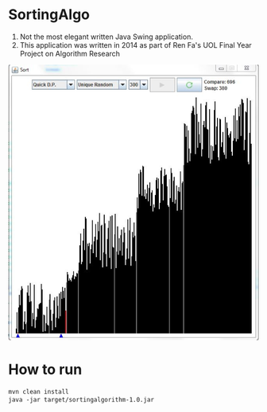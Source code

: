 SortingAlgo
===========

1. Not the most elegant written Java Swing application.
1. This application was written in 2014 as part of Ren Fa's UOL Final Year Project on Algorithm Research

![Screenshot](images/screenshot.JPG?raw=true "Screenshot" )

# How to run
```
mvn clean install
java -jar target/sortingalgorithm-1.0.jar
```

